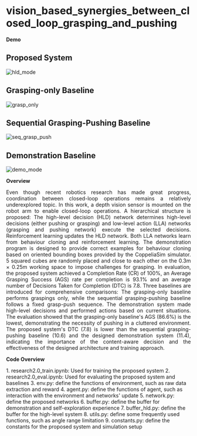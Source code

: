 # vision_based_synergies_between_closed_loop_grasping_and_pushing

**Demo**

**Proposed System**
---------------

![hld_mode](https://github.com/user-attachments/assets/184f59b2-2e7d-49b3-9ed3-ed7aa1452aa9)

**Grasping-only Baseline**
---------------

![grasp_only](https://github.com/user-attachments/assets/145ee714-4abf-4b12-91ed-2e16906f4aa9)

**Sequential Grasping-Pushing Baseline**
---------------

![seq_grasp_push](https://github.com/user-attachments/assets/3d98b179-fc25-40b0-a441-6bbc0bf0cb50)

**Demonstration Baseline**
---------------

![demo_mode](https://github.com/user-attachments/assets/b218c813-fd4a-485b-8dc5-19f99c7e34aa)

**Overview** 	
<p align="justify">
Even though recent robotics research has made great progress, coordination between closed-loop operations remains a relatively underexplored topic. In this work, a depth vision sensor is mounted on the robot arm to enable closed-loop operations. A hierarchical structure is proposed: The high-level decision (HLD) network determines high-level decisions (either pushing or grasping) and low-level action (LLA) networks (grasping and pushing network) execute the selected decisions. Reinforcement learning updates the HLD network. Both LLA networks learn from behaviour cloning and reinforcement learning. The demonstration program is designed to provide correct examples for behaviour cloning based on oriented bounding boxes provided by the CoppeliaSim simulator. 5 squared cubes are randomly placed and close to each other on the 0.3m × 0.25m working space to impose challenges for grasping. In evaluation, the proposed system achieved a Completion Rate (CR) of 100%, an Average Grasping Success (AGS) rate per completion is 93.1% and an average number of Decisions Taken for Completion (DTC) is 7.8. Three baselines are introduced for comprehensive comparisons: The grasping-only baseline performs graspings only, while the sequential grasping-pushing baseline follows a fixed grasp-push sequence. The demonstration system made high-level decisions and performed actions based on current situations. The evaluation showed that the grasping-only baseline's AGS (86.6%) is the lowest, demonstrating the necessity of pushing in a cluttered environment. The proposed system's DTC (7.8) is lower than the sequential grasping-pushing baseline (10.6) and the designed demonstration system (11.4), indicating the importance of the content-aware decision and the effectiveness of the designed architecture and training approach.	
</p>

**Code Overview**
<p>
1. research2.0_train.ipynb: Used for training the proposed system
2. research2.0_eval.ipynb: Used for evaluating the proposed system and baselines
3. env.py: define the functions of environment, such as raw data extraction and reward 
4. agent.py: define the functions of agent, such as interaction with the environment and networks' update
5. network.py: define the proposed networks
6. buffer.py: define the buffer for demonstration and self-exploration experience
7. buffer_hld.py: define the buffer for the high-level system
8. utils.py: define some frequently used functions, such as angle range limitation
9. constants.py: define the constants for the proposed system and simulation setup
</p>
